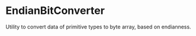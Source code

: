 # EndianBitConverter
Utility to convert data of primitive types to byte array, based on endianness.
